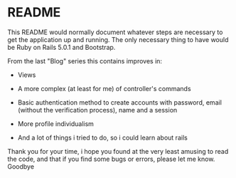# README

This README would normally document whatever steps are necessary to get the
application up and running.
The only necessary thing to have would be Ruby on Rails 5.0.1 and Bootstrap.

From the last "Blog" series this contains improves in:

* Views

* A more complex (at least for me) of controller's commands

* Basic authentication method to create accounts with password, email (without the verification process), name and a session

* More profile individualism

* And a lot of things i tried to do, so i could learn about rails

Thank you for your time, i hope you found at the very least amusing to read the code, and that if you find some bugs or errors, please let me know.
Goodbye
